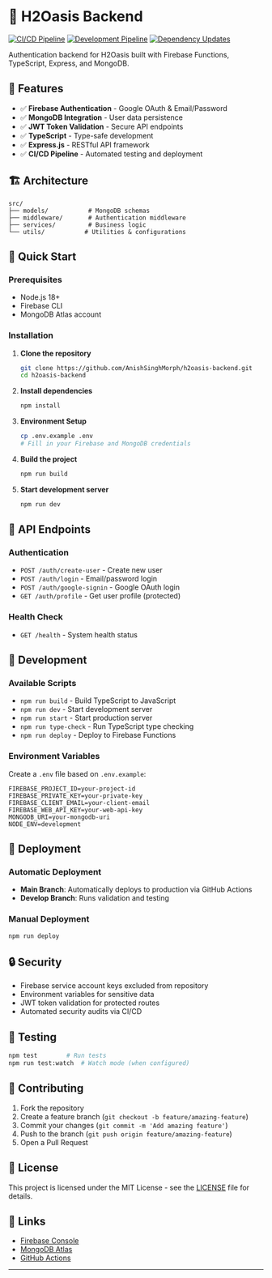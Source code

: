 # 🚀 H2Oasis Backend

[![CI/CD Pipeline](https://github.com/AnishSinghMorph/h2oasis-backend/actions/workflows/ci-cd.yml/badge.svg)](https://github.com/AnishSinghMorph/h2oasis-backend/actions/workflows/ci-cd.yml)
[![Development Pipeline](https://github.com/AnishSinghMorph/h2oasis-backend/actions/workflows/dev-pipeline.yml/badge.svg)](https://github.com/AnishSinghMorph/h2oasis-backend/actions/workflows/dev-pipeline.yml)
[![Dependency Updates](https://github.com/AnishSinghMorph/h2oasis-backend/actions/workflows/dependency-updates.yml/badge.svg)](https://github.com/AnishSinghMorph/h2oasis-backend/actions/workflows/dependency-updates.yml)

Authentication backend for H2Oasis built with Firebase Functions, TypeScript, Express, and MongoDB.

## 🌟 Features

- ✅ **Firebase Authentication** - Google OAuth & Email/Password
- ✅ **MongoDB Integration** - User data persistence
- ✅ **JWT Token Validation** - Secure API endpoints
- ✅ **TypeScript** - Type-safe development
- ✅ **Express.js** - RESTful API framework
- ✅ **CI/CD Pipeline** - Automated testing and deployment

## 🏗️ Architecture

```
src/
├── models/           # MongoDB schemas
├── middleware/       # Authentication middleware
├── services/         # Business logic
└── utils/           # Utilities & configurations
```

## 🚀 Quick Start

### Prerequisites
- Node.js 18+
- Firebase CLI
- MongoDB Atlas account

### Installation

1. **Clone the repository**
   ```bash
   git clone https://github.com/AnishSinghMorph/h2oasis-backend.git
   cd h2oasis-backend
   ```

2. **Install dependencies**
   ```bash
   npm install
   ```

3. **Environment Setup**
   ```bash
   cp .env.example .env
   # Fill in your Firebase and MongoDB credentials
   ```

4. **Build the project**
   ```bash
   npm run build
   ```

5. **Start development server**
   ```bash
   npm run dev
   ```

## 📡 API Endpoints

### Authentication
- `POST /auth/create-user` - Create new user
- `POST /auth/login` - Email/password login
- `POST /auth/google-signin` - Google OAuth login
- `GET /auth/profile` - Get user profile (protected)

### Health Check
- `GET /health` - System health status

## 🔧 Development

### Available Scripts

- `npm run build` - Build TypeScript to JavaScript
- `npm run dev` - Start development server
- `npm run start` - Start production server
- `npm run type-check` - Run TypeScript type checking
- `npm run deploy` - Deploy to Firebase Functions

### Environment Variables

Create a `.env` file based on `.env.example`:

```env
FIREBASE_PROJECT_ID=your-project-id
FIREBASE_PRIVATE_KEY=your-private-key
FIREBASE_CLIENT_EMAIL=your-client-email
FIREBASE_WEB_API_KEY=your-web-api-key
MONGODB_URI=your-mongodb-uri
NODE_ENV=development
```

## 🚀 Deployment

### Automatic Deployment
- **Main Branch**: Automatically deploys to production via GitHub Actions
- **Develop Branch**: Runs validation and testing

### Manual Deployment
```bash
npm run deploy
```

## 🔒 Security

- Firebase service account keys excluded from repository
- Environment variables for sensitive data
- JWT token validation for protected routes
- Automated security audits via CI/CD

## 🧪 Testing

```bash
npm test        # Run tests
npm run test:watch  # Watch mode (when configured)
```

## 🤝 Contributing

1. Fork the repository
2. Create a feature branch (`git checkout -b feature/amazing-feature`)
3. Commit your changes (`git commit -m 'Add amazing feature'`)
4. Push to the branch (`git push origin feature/amazing-feature`)
5. Open a Pull Request

## 📄 License

This project is licensed under the MIT License - see the [LICENSE](LICENSE) file for details.

## 🔗 Links

- [Firebase Console](https://console.firebase.google.com/)
- [MongoDB Atlas](https://cloud.mongodb.com/)
- [GitHub Actions](https://github.com/AnishSinghMorph/h2oasis-backend/actions)

---

